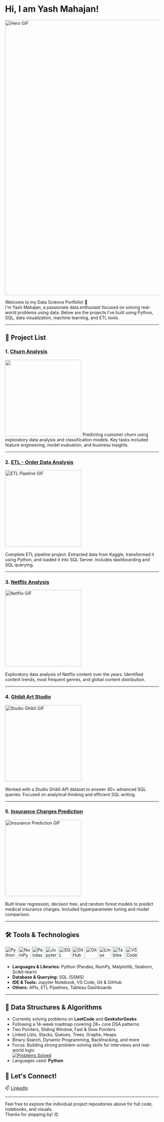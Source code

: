 # Hi, I am Yash Mahajan! 

<img src="https://media.giphy.com/media/xT9IgG50Fb7Mi0prBC/giphy.gif" width="900" alt="Hero GIF"/>

Welcome to my Data Science Portfolio! 🚀  
I'm Yash Mahajan, a passionate data enthusiast focused on solving real-world problems using data. Below are the projects I’ve built using Python, SQL, data visualization, machine learning, and ETL tools.

---

## 📂 Project List

### 1. [Churn Analysis](https://github.com/mahajanyash42/Churn-Analysis)  
<img src="https://media.giphy.com/media/RbDKaczqWovIugyJmW/giphy.gif" width="250"/> 
Predicting customer churn using exploratory data analysis and classification models. Key tasks included feature engineering, model evaluation, and business insights.

---

### 2. [ETL - Order Data Analysis](https://github.com/mahajanyash42/ETL--Order-Analysis)  
<img src="https://media.giphy.com/media/v1.Y2lkPTc5MGI3NjExcWt6czZuczZubm8xMTA2dzgyczM4OWQ5b2NkZ2YzODMyMHMxc3RpdiZlcD12MV9naWZzX3NlYXJjaCZjdD1n/KTjDNO6mqo1GZ3lNdf/giphy.gif" width="250" alt="ETL Pipeline GIF"/><br>  
Complete ETL pipeline project. Extracted data from Kaggle, transformed it using Python, and loaded it into SQL Server. Includes dashboarding and SQL querying.

---

### 3. [Netflix Analysis](https://github.com/mahajanyash42/Netflix-Analysis)  
<img src="https://media.giphy.com/media/v1.Y2lkPTc5MGI3NjExaG13b2YyMGx5YXM1MmhnYjN4dHRpZjJ3NWFuOWdjY3hzMW1mbWh0biZlcD12MV9naWZzX3NlYXJjaCZjdD1n/KZe02gpoAj4yVjxKQt/giphy.gif" width="250" alt="Netflix GIF"/><br>  
Exploratory data analysis of Netflix content over the years. Identified content trends, most frequent genres, and global content distribution.

---

### 4. [Ghibli Art Studio](https://github.com/mahajanyash42/Ghibli-Art-Analysiss)  
<img src="https://media.giphy.com/media/v1.Y2lkPTc5MGI3NjExY3MxcHlubWp1ODZ4Zjd0MDZnOW12OG45dHY2d2JocjhwMDlqaDBvNCZlcD12MV9naWZzX3NlYXJjaCZjdD1n/F99PZtJC8Hxm0/giphy.gif" width="250" alt="Studio Ghibli GIF"/><br>  
Worked with a Studio Ghibli API dataset to answer 40+ advanced SQL queries. Focused on analytical thinking and efficient SQL writing.

---

### 5. [Insurance Charges Prediction](https://github.com/mahajanyash42/Medical-Insurance-Charges-Prediction)  
<img src="https://media.giphy.com/media/v1.Y2lkPTc5MGI3NjExeGt2OXQ0YWtxdnplaTJyZTljbGRuZjNxaXg5YzBmYjZteXNhdTdmYSZlcD12MV9naWZzX3NlYXJjaCZjdD1n/3o7TKuFYevgE2b6Mx2/giphy.gif" width="250" alt="Insurance Prediction GIF"/><br>  
Built linear regression, decision tree, and random forest models to predict medical insurance charges. Included hyperparameter tuning and model comparison.

---

## 🛠️ Tools & Technologies

<p align="left">
  <img src="https://cdn.jsdelivr.net/gh/devicons/devicon/icons/python/python-original.svg" alt="Python" title="Python" width="40" height="40"/>
  <img src="https://cdn.jsdelivr.net/gh/devicons/devicon/icons/numpy/numpy-original.svg" alt="NumPy" title="NumPy" width="40" height="40"/>
  <img src="https://cdn.jsdelivr.net/gh/devicons/devicon/icons/pandas/pandas-original.svg" alt="Pandas" title="Pandas" width="40" height="40"/>
  <img src="https://cdn.jsdelivr.net/gh/devicons/devicon/icons/jupyter/jupyter-original.svg" alt="Jupyter" title="Jupyter Notebook" width="40" height="40"/>
  <img src="https://cdn.jsdelivr.net/gh/devicons/devicon/icons/mysql/mysql-original.svg" alt="SQL" title="SQL / MySQL / SSMS" width="40" height="40"/>
  <img src="https://cdn.jsdelivr.net/gh/devicons/devicon/icons/github/github-original.svg" alt="GitHub" title="GitHub" width="40" height="40"/>
  <img src="https://cdn.jsdelivr.net/gh/devicons/devicon/icons/git/git-original.svg" alt="Git" title="Git" width="40" height="40"/>
  <img src="https://cdn.jsdelivr.net/gh/devicons/devicon/icons/linux/linux-original.svg" alt="Linux" title="Linux" width="40" height="40"/>
  <img src="https://upload.wikimedia.org/wikipedia/commons/4/4b/Tableau_Logo.png" alt="Tableau" title="Tableau" width="40" height="40"/>
  <img src="https://cdn.jsdelivr.net/gh/devicons/devicon/icons/vscode/vscode-original.svg" alt="VSCode" title="VS Code" width="40" height="40"/>
</p>



- **Languages & Libraries:** Python (Pandas, NumPy, Matplotlib, Seaborn, Scikit-learn)  
- **Database & Querying:** SQL (SSMS)  
- **IDE & Tools:** Jupyter Notebook, VS Code, Git & GitHub  
- **Others:** APIs, ETL Pipelines, Tableau Dashboards


---

## 🧩 Data Structures & Algorithms

-  Currently solving problems on **LeetCode** and **GeeksforGeeks**
-  Following a 14-week roadmap covering 28+ core DSA patterns:
  - Two Pointers, Sliding Window, Fast & Slow Pointers
  - Linked Lists, Stacks, Queues, Trees, Graphs, Heaps
  - Binary Search, Dynamic Programming, Backtracking, and more
-  Focus: Building strong problem-solving skills for interviews and real-world logic  
  [![Problems Solved](https://img.shields.io/badge/LeetCode-50%2B_Problems_Solved-orange?style=flat-square&logo=leetcode)](https://leetcode.com/YOUR_USERNAME)
-  Languages used: **Python**


## 🔗 Let's Connect!

📫 [LinkedIn](https://www.linkedin.com/in/yashhmahajan/)

---

Feel free to explore the individual project repositories above for full code, notebooks, and visuals.  
Thanks for stopping by! 😊
